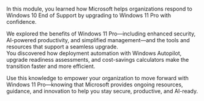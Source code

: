 In this module, you learned how Microsoft helps organizations respond to Windows 10 End of Support by upgrading to Windows 11 Pro with confidence.

We explored the benefits of Windows 11 Pro—including enhanced security, AI-powered productivity, and simplified management—and the tools and resources that support a seamless upgrade.  
You discovered how deployment automation with Windows Autopilot, upgrade readiness assessments, and cost-savings calculators make the transition faster and more efficient.

Use this knowledge to empower your organization to move forward with Windows 11 Pro—knowing that Microsoft provides ongoing resources, guidance, and innovation to help you stay secure, productive, and AI-ready.